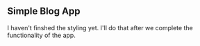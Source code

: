 ## Simple Blog App

I haven't finshed the styling yet. I'll do that after we complete the functionality of the app.
